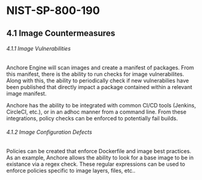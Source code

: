 # NIST-SP-800-190

## 4.1 Image Countermeasures

###### 4.1.1 Image Vulnerabilities

Anchore Engine will scan images and create a manifest of packages. From this manifest, there is the ability to run checks for image vulnerabilites. Along with this, the ability to periodically check if new vulnerabilies have been published that directly impact a package contained within a relevant image manifest. 

Anchore has the ability to be integrated with common CI/CD tools (Jenkins, CircleCI, etc.), or in an adhoc manner from a command line. From these integrations, policy checks can be enforced to potentially fail builds. 


###### 4.1.2 Image Configuration Defects

Policies can be created that enforce Dockerfile and image best practices. As an example, Anchore allows the ability to look for a base image to be in existance via a regex check. These regular expressions can be used to enforce policies specific to image layers, files, etc..